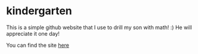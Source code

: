 # kindergarten

This is a simple github website that I use to drill my son with math! :) He will appreciate it one day!

You can find the site [here](https://c-moyer.github.com/kindergarten)
